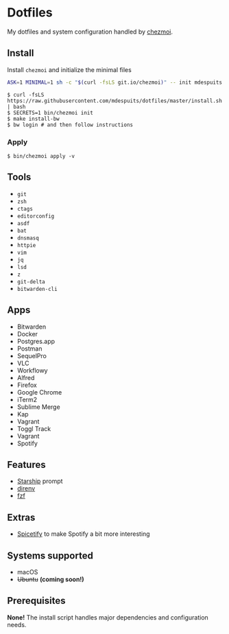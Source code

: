 # Dotfiles

My dotfiles and system configuration handled by [chezmoi](https://www.chezmoi.io).

## Install

Install `chezmoi` and initialize the minimal files


```sh
ASK=1 MINIMAL=1 sh -c "$(curl -fsLS git.io/chezmoi)" -- init mdespuits -S ~/.dotfiles -v
```

```
$ curl -fsLS https://raw.githubusercontent.com/mdespuits/dotfiles/master/install.sh | bash
$ SECRETS=1 bin/chezmoi init
$ make install-bw
$ bw login # and then follow instructions
```

### Apply

```
$ bin/chezmoi apply -v
```

## Tools

* `git`
* `zsh`
* `ctags`
* `editorconfig`
* `asdf`
* `bat`
* `dnsmasq`
* `httpie`
* `vim`
* `jq`
* `lsd`
* `z`
* `git-delta`
* `bitwarden-cli`

## Apps

* Bitwarden
* Docker
* Postgres.app
* Postman
* SequelPro
* VLC
* Workflowy
* Alfred
* Firefox
* Google Chrome
* iTerm2
* Sublime Merge
* Kap
* Vagrant
* Toggl Track
* Vagrant
* Spotify

## Features

* [Starship](https://starship.rs/) prompt
* [direnv](https://direnv.net/)
* [fzf](https://github.com/junegunn/fzf.vim)

## Extras

* [Spicetify](https://github.com/khanhas/spicetify-cli/) to make Spotify a bit more interesting

## Systems supported

* macOS
* ~~Ubuntu~~ **(coming soon!)**

## Prerequisites

**None!** The install script handles major dependencies and configuration needs.
